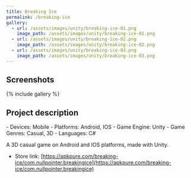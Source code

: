 ```yaml
---
title: Breaking Ice
permalink: /breaking-ice
gallery:
  - url: /assets/images/unity/breaking-ice-01.png
    image_path: /assets/images/unity/breaking-ice-01.png
  - url: /assets/images/unity/breaking-ice-02.png
    image_path: /assets/images/unity/breaking-ice-02.png
  - url: /assets/images/unity/breaking-ice-03.png
    image_path: /assets/images/unity/breaking-ice-03.png
---
```


<h2>Screenshots</h2>
{% include gallery %}

<h2>Project description</h2>
- Devices: Mobile
- Platforms: Android, IOS
- Game Engine: Unity
- Game Genres: Casual, 3D
- Languages: C#

A 3D casual game on Android and IOS platforms, made with Unity.


- Store link: [https://apkpure.com/breaking-ice/com.nullpointer.breakingice](https://apkpure.com/breaking-ice/com.nullpointer.breakingice)




